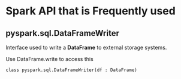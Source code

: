 # Spark API that is Frequently used

## pyspark.sql.DataFrameWriter
Interface used to write a **DataFrame** to external storage systems.

Use DataFrame.write to access this
```
class pyspark.sql.DataFrameWriter(df : DataFrame)
```
